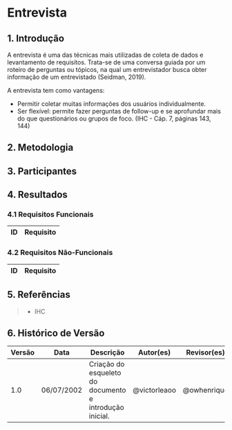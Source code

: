 # Entrevista

## 1. Introdução
A entrevista é uma das técnicas mais utilizadas de coleta de dados e levantamento de requisitos. Trata-se de uma conversa guiada por um roteiro de perguntas ou tópicos, na qual um entrevistador busca obter informação de um entrevistado (Seidman, 2019).

A entrevista tem como vantagens:
- Permitir coletar muitas informações dos usuários individualmente.
- Ser flexível: permite fazer perguntas de follow-up e se aprofundar mais do que questionários ou grupos de foco.
(IHC - Cáp. 7, páginas 143, 144)

## 2. Metodologia

## 3. Participantes

## 4. Resultados
### 4.1 Requisitos Funcionais
| ID  | Requisito |
| :-: | :-------- |

### 4.2 Requisitos Não-Funcionais
| ID  | Requisito | 
| :-: | :-------- |

## 5. Referências
> - IHC

## 6. Histórico de Versão
| Versão | Data | Descrição | Autor(es) | Revisor(es) |
| ------ | ---- | --------- | --------- | ----------- |
| 1.0    | 06/07/2002 | Criação do esqueleto do documento e introdução inicial. | @victorleaoo | @owhenrique |